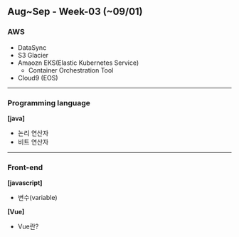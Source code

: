 ## Aug~Sep - Week-03 (~09/01)

### AWS
- DataSync
- S3 Glacier
- Amaozn EKS(Elastic Kubernetes Service)
  - Container Orchestration Tool
- Cloud9 (EOS)

---

### Programming language
**[java]**
- 논리 연산자
- 비트 연산자

---

### Front-end
**[javascript]**
- 변수(variable)

**[Vue]**
- Vue란?
